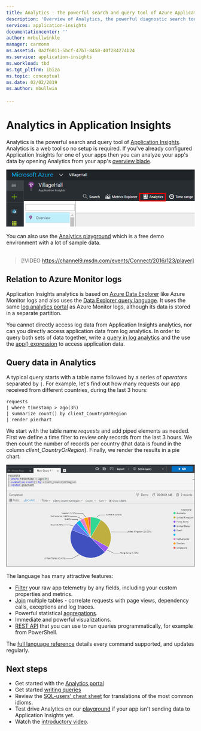 ```yaml
---
title: Analytics - the powerful search and query tool of Azure Application Insights | Microsoft Docs
description: 'Overview of Analytics, the powerful diagnostic search tool of Application Insights. '
services: application-insights
documentationcenter: ''
author: mrbullwinkle
manager: carmonm
ms.assetid: 0a2f6011-5bcf-47b7-8450-40f284274b24
ms.service: application-insights
ms.workload: tbd
ms.tgt_pltfrm: ibiza
ms.topic: conceptual
ms.date: 02/02/2019
ms.author: mbullwin

---
```

# Analytics in Application Insights
Analytics is the powerful search and query tool of [Application Insights](app-insights-overview.md). Analytics is a web tool so no setup is required.
If you've already configured Application Insights for one of your apps then you can  analyze your app's data by opening Analytics from your 
app's [overview blade](app-insights-dashboards.md).

![Open portal.azure.com, open your Application Insights resource, and click Analytics.](./media/analytics/001.png)

You can also use the [Analytics playground](https://go.microsoft.com/fwlink/?linkid=859557) which is a free demo environment with a lot of sample data.
<br>
<br>
> [!VIDEO https://channel9.msdn.com/events/Connect/2016/123/player] 

## Relation to Azure Monitor logs
Application Insights analytics is based on [Azure Data Explorer](/azure/data-explorer) like Azure Monitor logs and also uses the [Data Explorer query language](/azure/kusto/query). It uses the same [log analytics portal](../log-query/get-started-portal.md) as Azure Monitor logs, although its data is stored in a separate partition.

You cannot directly access log data from Application Insights analytics, nor can you directly access application data from log analytics. In order to query both sets of data together, write a [query in log analytics](../log-query/log-query-overview.md) and the use the [app() expression](../log-query/app-expression.md) to access application data.


## Query data in Analytics
A typical query starts with a table name followed by a series of *operators* separated by `|`.
For example, let's find out how many requests our app received from different countries, during the last 3 hours:
```AIQL
requests
| where timestamp > ago(3h)
| summarize count() by client_CountryOrRegion
| render piechart
```

We start with the table name *requests* and add piped elements as needed.  First we define a time filter to review only records from the last 3 hours.
We then count the number of records per country (that data is found in the column *client_CountryOrRegion*). Finally, we render the results in a pie chart.
<br>

![Query results](./media/analytics/030.png)

The language has many attractive features:

* [Filter](/azure/kusto/query/whereoperator) your raw app telemetry by any fields, including your custom properties and metrics.
* [Join](/azure/kusto/query/joinoperator) multiple tables - correlate requests with page views, dependency calls, exceptions and log traces.
* Powerful statistical [aggregations](/azure/kusto/query/summarizeoperator).
* Immediate and powerful visualizations.
* [REST API](https://dev.applicationinsights.io/) that you can use to run queries programmatically, for example from PowerShell.

The [full language reference](https://go.microsoft.com/fwlink/?linkid=856079) details every command supported, and updates regularly.

## Next steps
* Get started with the [Analytics portal](https://go.microsoft.com/fwlink/?linkid=856587)
* Get started [writing queries](https://go.microsoft.com/fwlink/?linkid=856078)
* Review the [SQL-users' cheat sheet](https://aka.ms/sql-analytics) for translations of the most common idioms.
* Test drive Analytics on our [playground](https://analytics.applicationinsights.io/demo) if your app isn't sending data to Application Insights yet.
* Watch the [introductory video](https://applicationanalytics-media.azureedge.net/home_page_video.mp4).

